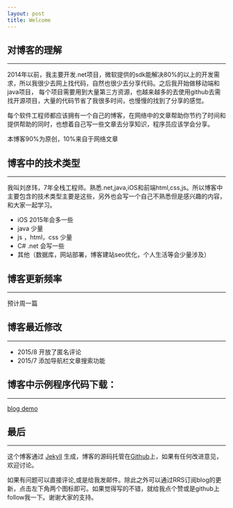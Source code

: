 ```yaml
---
layout: post
title: Welcome
---
```


## 对博客的理解
----

2014年以前，我主要开发.net项目，微软提供的sdk能解决80%的以上的开发需求，所以我很少去网上找代码，自然也很少去分享代码。之后我开始做移动端和java项目，
每个项目需要用到大量第三方资源，也越来越多的去使用github去需找开源项目，大量的代码节省了我很多时间，也慢慢的找到了分享的感觉。

每个软件工程师都应该拥有一个自己的博客，在网络中的文章帮助你节约了时间和提供帮助的同时，也想着自己写一些文章去分享知识，程序员应该学会分享。


本博客90%为原创，10%来自于网络文章

## 博客中的技术类型
---
我叫刘彦玮，7年全栈工程师。熟悉.net,java,iOS和前端html,css,js。所以博客中主要包含的技术类型主要是这些，另外也会写一个自己不熟悉但是感兴趣的内容，和大家一起学习。

-   iOS 2015年会多一些
-   java 少量
-   js ，html，css 少量
-   C# .net 会写一些
-   其他（数据库，网站部署，博客建站seo优化，个人生活等会少量涉及）




## 博客更新频率
---

预计周一篇



## 博客最近修改
---

-   2015/8 开放了匿名评论
-   2015/7 添加导航栏文章搜索功能

## 博客中示例程序代码下载：
---

[blog demo](https://github.com/coolnameismy/demo)

## 最后
---
这个博客通过 [Jekyll](http://jekyllrb.com/) 生成，博客的源码托管在[Github](https://github.com/coolnameismy/coolnameismy.github.io)上，如果有任何改进意见，欢迎讨论。

如果有问题可以直接评论,或是给我发邮件。除此之外可以通过RRS订阅blog的更新，点击左下角两个图标即可。如果觉得写的不错，就给我点个赞或是github上follow我一下。谢谢大家的支持。